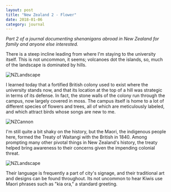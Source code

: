 ```yaml
---
layout: post
title: "New Zealand 2 - Flower"
date: 2018-01-06
category: journal
---
```


<link rel="stylesheet" type="text/css"  href="/keiths-site/css/main.css">

*Part 2 of a journal documenting shenanigans abroad in New Zealand for family and anyone else interested.*

There is a steep incline leading from where I'm staying to the university itself. This is not uncommon, it seems; volcanoes dot the islands, so, much of the landscape is dominated by hills.

![NZLandscape](/keiths-site/image_dir/NZLandscape.jpg)

I learned today that a fortified British colony used to exist where the university stands now, and that its location at the top of a hill was strategic in terms of its defense. In fact, the stone walls of the colony run through the campus, now largely covered in moss. The campus itself is home to a lot of different species of flowers and trees, all of which are meticulously labeled, and which attract birds whose songs are new to me.

![NZCannon](/keiths-site/image_dir/NZCannon.jpg)

I'm still quite a bit shaky on the history, but the Maori, the indigenous people here, formed the Treaty of Waitangi with the British in 1840. Among prompting many other pivotal things in New Zealand's history, the treaty helped bring awareness to their concerns given the impending colonial threat.

![NZLandscape](/keiths-site/image_dir/NZMaoriPortrait.jpg)

Their language is frequently a part of city's signage, and their traditional art and designs can be found throughout. Its not uncommon to hear Kiwis use Maori phrases such as "kia ora," a standard greeting.